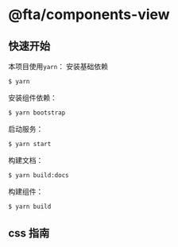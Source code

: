 # @fta/components-view

## 快速开始

本项目使用`yarn`：
安装基础依赖

```bash
$ yarn
```

安装组件依赖：

```bash
$ yarn bootstrap
```

启动服务：

```bash
$ yarn start
```

构建文档：

```bash
$ yarn build:docs
```

构建组件：

```bash
$ yarn build
```

## css 指南
